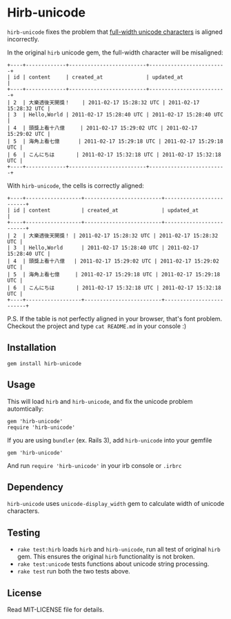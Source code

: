 
# Hirb-unicode

`hirb-unicode` fixes the problem that [full-width unicode characters](http://en.wikipedia.org/wiki/Fullwidth_form#Fullwidth_form) is aligned incorrectly.

In the original `hirb` unicode gem, the full-width character will be misaligned: 

    +----+-------------+-------------------------+-------------------------+
    | id | content     | created_at              | updated_at              |
    +----+-------------+-------------------------+-------------------------+
    | 2  | 大樂透後天開獎！    | 2011-02-17 15:28:32 UTC | 2011-02-17 15:28:32 UTC |
    | 3  | Hello,World | 2011-02-17 15:28:40 UTC | 2011-02-17 15:28:40 UTC |
    | 4  | 頭獎上看十八億     | 2011-02-17 15:29:02 UTC | 2011-02-17 15:29:02 UTC |
    | 5  | 海角上看七億      | 2011-02-17 15:29:18 UTC | 2011-02-17 15:29:18 UTC |
    | 6  | こんにちは       | 2011-02-17 15:32:18 UTC | 2011-02-17 15:32:18 UTC |
    +----+-------------+-------------------------+-------------------------+

With `hirb-unicode`, the cells is correctly aligned: 

    +----+------------------+-------------------------+-------------------------+
    | id | content          | created_at              | updated_at              |
    +----+------------------+-------------------------+-------------------------+
    | 2  | 大樂透後天開獎！ | 2011-02-17 15:28:32 UTC | 2011-02-17 15:28:32 UTC |
    | 3  | Hello,World      | 2011-02-17 15:28:40 UTC | 2011-02-17 15:28:40 UTC |
    | 4  | 頭獎上看十八億   | 2011-02-17 15:29:02 UTC | 2011-02-17 15:29:02 UTC |
    | 5  | 海角上看七億     | 2011-02-17 15:29:18 UTC | 2011-02-17 15:29:18 UTC |
    | 6  | こんにちは       | 2011-02-17 15:32:18 UTC | 2011-02-17 15:32:18 UTC |
    +----+------------------+-------------------------+-------------------------+

P.S. If the table is not perfectly aligned in your browser, that's font problem. Checkout the project and type `cat README.md` in your console :)


## Installation

    gem install hirb-unicode

## Usage

This will load `hirb` and `hirb-unicode`, and fix the unicode problem automtically:

    gem 'hirb-unicode'
    require 'hirb-unicode'

If you are using `bundler` (ex. Rails 3), add `hirb-unicode` into your gemfile

    gem 'hirb-unicode'

And run `require 'hirb-unicode'` in your irb console or `.irbrc`

## Dependency

`hirb-unicode` uses `unicode-display_width` gem to calculate width of unicode characters.

## Testing

* `rake test:hirb` loads `hirb` and `hirb-unicode`, run all test of original `hirb` gem. This ensures the original `hirb` functionality is not broken.
* `rake test:unicode` tests functions about unicode string processing.
* `rake test` run both the two tests above.

## License

Read MIT-LICENSE file for details.


